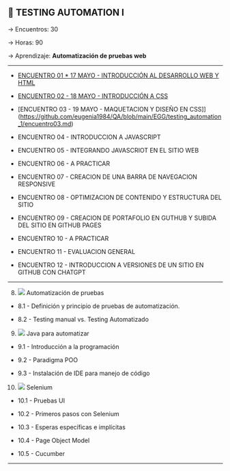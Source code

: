 ## :book: TESTING AUTOMATION I

-> Encuentros: 30

-> Horas: 90

-> Aprendizaje: **Automatización de pruebas web**

---


- [ENCUENTRO 01 * 17 MAYO  - INTRODUCCIÓN AL DESARROLLO WEB Y HTML](https://github.com/eugenia1984/QA/blob/main/EGG/testing_automation_1/encuentro01.md)

- [ENCUENTRO 02 - 18 MAYO - INTRODUCCIÓN A CSS](https://github.com/eugenia1984/QA/blob/main/EGG/testing_automation_1/encuentro02.md)

- [ENCUENTRO 03 - 19 MAYO - MAQUETACION Y DISEÑO EN CSS]](https://github.com/eugenia1984/QA/blob/main/EGG/testing_automation_1/encuentro03.md)

- ENCUENTRO 04 - INTRODUCCION A JAVASCRIPT

- ENCUENTRO 05 - INTEGRANDO JAVASCRIOT EN EL SITIO WEB

- ENCUENTRO 06 - A PRACTICAR

- ENCUENTRO 07 - CREACION DE UNA BARRA DE NAVEGACION RESPONSIVE

- ENCUENTRO 08 - OPTIMIZACION DE CONTENIDO Y ESTRUCTURA DEL SITIO 

- ENCUENTRO 09 - CREACION DE PORTAFOLIO EN GUTHUB Y SUBIDA DEL SITIO EN GITHUB PAGES 

- ENCUENTRO 10 - A PRACTICAR

- ENCUENTRO 11 - EVALUACION GENERAL 

- ENCUENTRO 12 - INTRODUCCION A VERSIONES DE UN SITIO EN GITHUB CON CHATGPT

---

8. <img src="https://img.icons8.com/external-flaticons-flat-flat-icons/30/null/external-qa-agile-flaticons-flat-flat-icons.png"/> Automatización de pruebas

- 8.1 - Definición y principio de pruebas de automatización.

- 8.2 - Testing manual vs. Testing Automatizado

9. <img src="https://img.icons8.com/external-flaticons-flat-flat-icons/30/null/external-qa-agile-flaticons-flat-flat-icons.png"/> Java para automatizar

- 9.1 - Introducción a la programación

- 9.2 - Paradigma POO

- 9.3 - Instalación de IDE para manejo de código

10. <img src="https://img.icons8.com/external-flaticons-flat-flat-icons/30/null/external-qa-agile-flaticons-flat-flat-icons.png"/> Selenium

- 10.1 - Pruebas UI

- 10.2 - Primeros pasos con Selenium

- 10.3 - Esperas específicas e implícitas

- 10.4 - Page Object Model

- 10.5 - Cucumber

---
